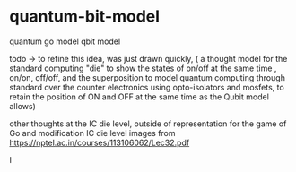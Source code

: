 # quantum-bit-model
quantum go model qbit model

todo -> to refine this idea, was just drawn quickly,
( a thought model for the standard computing "die" to show the states of on/off at the same time , on/on, off/off, and the superposition to model quantum computing through standard over the counter electronics using opto-isolators and mosfets, to retain the position of ON and OFF at the same time as the Qubit model allows)

other thoughts at the IC die level, outside of representation for the game of Go and modification
IC die level images from https://nptel.ac.in/courses/113106062/Lec32.pdf




I
